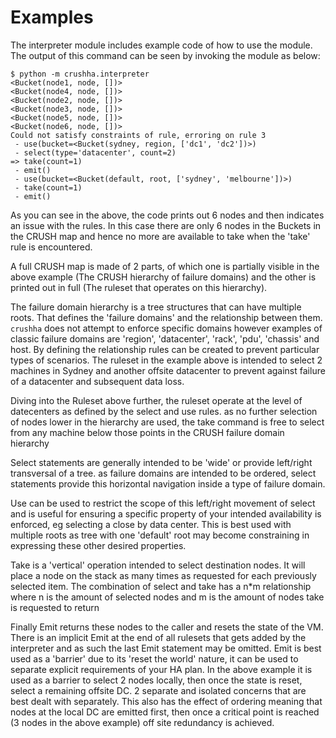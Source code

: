 Examples
========
The interpreter module includes example code of how to use the module. The 
output of this command can be seen by invoking the module as below:

    $ python -m crushha.interpreter
    <Bucket(node1, node, [])>
    <Bucket(node4, node, [])>
    <Bucket(node2, node, [])>
    <Bucket(node3, node, [])>
    <Bucket(node5, node, [])>
    <Bucket(node6, node, [])>
    Could not satisfy constraints of rule, erroring on rule 3
     - use(bucket=<Bucket(sydney, region, ['dc1', 'dc2'])>)
     - select(type='datacenter', count=2)
    => take(count=1)
     - emit()
     - use(bucket=<Bucket(default, root, ['sydney', 'melbourne'])>)
     - take(count=1)
     - emit()

As you can see in the above, the code prints out 6 nodes and then indicates an 
issue with the rules. In this case there are only 6 nodes in the Buckets in the 
CRUSH map and hence no more are available to take when the 'take' rule is 
encountered.

A full CRUSH map is made of 2 parts, of which one is partially visible in the 
above example (The CRUSH hierarchy of failure domains) and the other is printed 
out in full (The ruleset that operates on this hierarchy).

The failure domain hierarchy is a tree structures that can have multiple roots. 
That defines the 'failure domains' and the relationship between them. `crushha` 
does not attempt to enforce specific domains however examples of classic 
failure domains are 'region', 'datacenter', 'rack', 'pdu', 'chassis' and host. 
By defining the relationship rules can be created to prevent particular types 
of scenarios. The ruleset in the example above is intended to select 2 machines 
in Sydney and another offsite datacenter to prevent against failure of a 
datacenter and subsequent data loss. 

Diving into the Ruleset above further, the ruleset operate at the level of 
datecenters as defined by the select and use rules. as no further selection of 
nodes lower in the hierarchy are used, the take command is free to select from 
any machine below those points in the CRUSH failure domain hierarchy

Select statements are generally intended to be 'wide' or provide left/right 
transversal of a tree. as failure domains are intended to be ordered, select 
statements provide this horizontal navigation inside a type of failure domain.

Use can be used to restrict the scope of this left/right movement of select and 
is useful for ensuring a specific property of your intended availability is 
enforced, eg selecting a close by data center. This is best used with multiple 
roots as tree with one 'default' root may become constraining in expressing 
these other desired properties.

Take is a 'vertical' operation intended to select destination nodes. It will 
place a node on the stack as many times as requested for each previously 
selected item. The combination of select and take has a n*m relationship where 
n is the amount of selected nodes and m is the amount of nodes take is 
requested to return

Finally Emit returns these nodes to the caller and resets the state of the VM. 
There is an implicit Emit at the end of all rulesets that gets added by the 
interpreter and as such the last Emit statement may be omitted. Emit is best 
used as a 'barrier' due to its 'reset the world' nature, it can be used to 
separate explicit requirements of your HA plan. In the above example it is used 
as a barrier to select 2 nodes locally, then once the state is reset, select a 
remaining offsite DC. 2 separate and isolated concerns that are best dealt with 
separately. This also has the effect of ordering meaning that nodes at the 
local DC are emitted first, then once a critical point is reached (3 nodes in 
the above example) off site redundancy is achieved.
